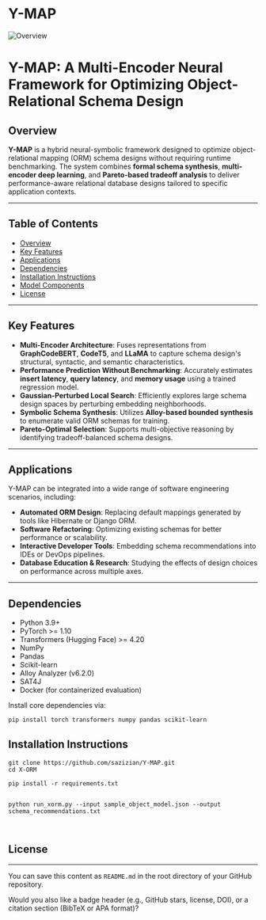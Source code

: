 # Y-MAP

![Overview](https://github.com/user-attachments/assets/813769de-c458-4648-a138-be52f7a002c6)
# Y-MAP: A Multi-Encoder Neural Framework for Optimizing Object-Relational Schema Design

## Overview

**Y-MAP** is a hybrid neural-symbolic framework designed to optimize object-relational mapping (ORM) schema designs without requiring runtime benchmarking. The system combines **formal schema synthesis**, **multi-encoder deep learning**, and **Pareto-based tradeoff analysis** to deliver performance-aware relational database designs tailored to specific application contexts.

---

## Table of Contents

- [Overview](#overview)
- [Key Features](#key-features)
- [Applications](#applications)
- [Dependencies](#dependencies)
- [Installation Instructions](#installation-instructions)
- [Model Components](#model-components)
- [License](#license)

---

## Key Features

- **Multi-Encoder Architecture**: Fuses representations from **GraphCodeBERT**, **CodeT5**, and **LLaMA** to capture schema design's structural, syntactic, and semantic characteristics.
- **Performance Prediction Without Benchmarking**: Accurately estimates **insert latency**, **query latency**, and **memory usage** using a trained regression model.
- **Gaussian-Perturbed Local Search**: Efficiently explores large schema design spaces by perturbing embedding neighborhoods.
- **Symbolic Schema Synthesis**: Utilizes **Alloy-based bounded synthesis** to enumerate valid ORM schemas for training.
- **Pareto-Optimal Selection**: Supports multi-objective reasoning by identifying tradeoff-balanced schema designs.

---

## Applications

Y-MAP can be integrated into a wide range of software engineering scenarios, including:

- **Automated ORM Design**: Replacing default mappings generated by tools like Hibernate or Django ORM.
- **Software Refactoring**: Optimizing existing schemas for better performance or scalability.
- **Interactive Developer Tools**: Embedding schema recommendations into IDEs or DevOps pipelines.
- **Database Education & Research**: Studying the effects of design choices on performance across multiple axes.

---

## Dependencies

- Python 3.9+
- PyTorch >= 1.10
- Transformers (Hugging Face) >= 4.20
- NumPy
- Pandas
- Scikit-learn
- Alloy Analyzer (v6.2.0)
- SAT4J
- Docker (for containerized evaluation)

Install core dependencies via:

```bash
pip install torch transformers numpy pandas scikit-learn
```
## Installation Instructions

```
git clone https://github.com/sazizian/Y-MAP.git
cd X-ORM

pip install -r requirements.txt


python run_xorm.py --input sample_object_model.json --output schema_recommendations.txt



```
## License
---

You can save this content as `README.md` in the root directory of your GitHub repository.

Would you also like a badge header (e.g., GitHub stars, license, DOI), or a citation section (BibTeX or APA format)?
